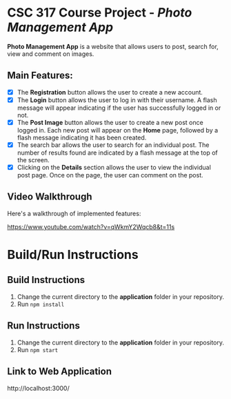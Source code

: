# CSC 317 Course Project - *Photo Management App*

**Photo Management App** is a website that allows users to post, search for, view and comment on images. 

## Main Features:
* [x] The **Registration** button allows the user to create a new account.
* [x] The **Login** button allows the user to log in with their username. A flash message will appear indicating if the user has successfully logged in or not.
* [x] The **Post Image** button allows the user to create a new post once logged in. Each new post will appear on the **Home** page, followed by a flash message indicating it has been created.
* [x] The search bar allows the user to search for an individual post. The number of results found are indicated by a flash message at the top of the screen.
* [x] Clicking on the **Details** section allows the user to view the individual post page. Once on the page, the user can comment on the post.

## Video Walkthrough
Here's a walkthrough of implemented features:

https://www.youtube.com/watch?v=qWkmY2Wqcb8&t=11s


# Build/Run Instructions

## Build Instructions
1. Change the current directory to the **application** folder in your repository.
2. Run `npm install`

## Run Instructions
1. Change the current directory to the **application** folder in your repository.
2. Run `npm start`

## Link to Web Application
http://localhost:3000/

